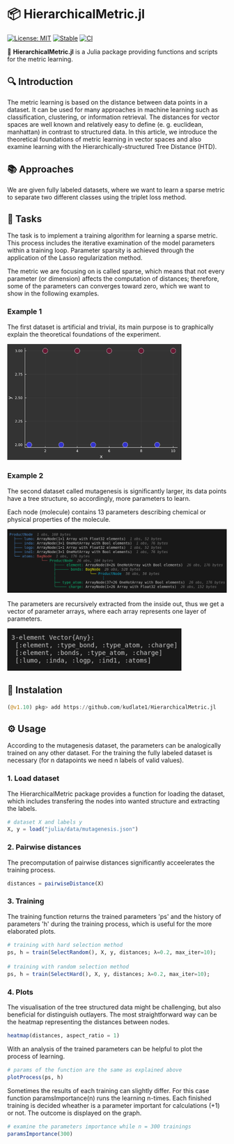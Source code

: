 # 📦 HierarchicalMetric.jl

[![License: MIT](https://img.shields.io/badge/License-MIT-blue.svg)](LICENSE)
[![Stable](https://img.shields.io/badge/docs-stable-blue.svg)](https://your-docs-link)
[![CI](https://github.com/kudlate1/HierarchicalMetric.jl/actions/workflows/ci.yml/badge.svg)](https://github.com/kudlate1/HierarchicalMetric.jl/actions)

🚀 **HierarchicalMetric.jl** is a Julia package providing functions and scripts for the metric learning. 

## 🔍 **Introduction**

The metric learning is based on the distance between data points in a dataset. It can be used for many approaches in machine learning such as classification, clustering, or information retrieval. The distances for vector spaces are well known and relatively easy to define (e. g. euclidean, manhattan) in contrast to structured data. In this article, we introduce the theoretical foundations of metric learning in vector spaces and also examine learning with the Hierarchically-structured Tree Distance (HTD).

## 📚 **Approaches**

We are given fully labeled datasets, where we want to learn a sparse metric to separate two different classes using the triplet loss method. 

## 📌 **Tasks**

The task is to implement a training algorithm for learning a sparse metric. This process includes the iterative examination of the model parameters within a training loop. Parameter sparsity is achieved through the application of the Lasso regularization method.

The metric we are focusing on is called sparse, which means that not every parameter (or dimension) affects the computation of distances; therefore, some of the parameters can converges toward zero, which we want to show in the following examples.

### Example 1 ###

The first dataset is artificial and trivial, its main purpose is to graphically explain the theoretical foundations of the experiment.

<img src="images/trivial.png" width="400">

### Example 2 ###

The second dataset called mutagenesis is significantly larger, its data points have a tree structure, so accordingly, more parameters to learn. 

Each node (molecule) contains 13 parameters describing chemical or physical properties of the molecule.

<img src="images/product-node.png" width="700">

The parameters are recursively extracted from the inside out, thus we get a vector of parameter arrays, where each array represents one layer of parameters. 

<img src="images/params.png" width="400">

## 🔧 **Instalation**
```julia
(@v1.10) pkg> add https://github.com/kudlate1/HierarchicalMetric.jl
```
## ⚙️ **Usage**

According to the mutagenesis dataset, the parameters can be analogically trained on any other dataset. For the training the fully labeled dataset is necessary (for n datapoints we need n labels of valid values).

### 1. Load dataset ###

The HierarchicalMetric package provides a function for loading the dataset, which includes transfering the nodes into wanted structure and extracting the labels.

```julia
# dataset X and labels y
X, y = load("julia/data/mutagenesis.json")
```
### 2. Pairwise distances ###

The precomputation of pairwise distances significantly acceelerates the training process. 

```julia
distances = pairwiseDistance(X)
```

### 3. Training ###

The training function returns the trained parameters 'ps' and the history of parameters 'h' during the training process, which is useful for the more elaborated plots.

```julia
# training with hard selection method
ps, h = train(SelectRandom(), X, y, distances; λ=0.2, max_iter=10);

# training with random selection method
ps, h = train(SelectHard(), X, y, distances; λ=0.2, max_iter=10);
```

### 4. Plots ###

The visualisation of the tree structured data might be challenging, but also beneficial for distinguish outlayers. The most straightforward way can be the heatmap representing the distances between nodes.

```julia
heatmap(distances, aspect_ratio = 1)
```

With an analysis of the trained parameters can be helpful to plot the process of learning.

```julia
# params of the function are the same as explained above
plotProcess(ps, h)
```

Sometimes the results of each training can slightly differ. For this case function paramsImportance(n) runs the learning n-times. Each finished training is decided wheather is a parameter important for calculations (+1) or not. The outcome is displayed on the graph.

```julia
# examine the parameters importance while n = 300 trainings
paramsImportance(300)
```